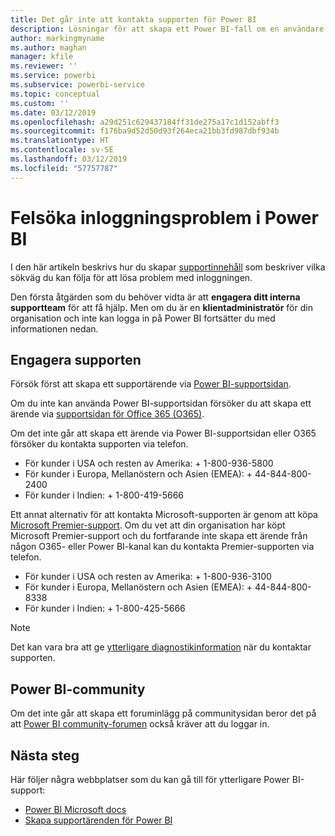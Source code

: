 ```yaml
---
title: Det går inte att kontakta supporten för Power BI
description: Lösningar för att skapa ett Power BI-fall om en användare inte kan logga in
author: markingmyname
ms.author: maghan
manager: kfile
ms.reviewer: ''
ms.service: powerbi
ms.subservice: powerbi-service
ms.topic: conceptual
ms.custom: ''
ms.date: 03/12/2019
ms.openlocfilehash: a29d251c629437184ff31de275a17c1d152abff3
ms.sourcegitcommit: f176ba9d52d50d93f264eca21bb3fd987dbf934b
ms.translationtype: HT
ms.contentlocale: sv-SE
ms.lasthandoff: 03/12/2019
ms.locfileid: "57757787"
---
```

# <a name="troubleshooting-sign-in-issues-for-power-bi"></a>Felsöka inloggningsproblem i Power BI

I den här artikeln beskrivs hur du skapar [supportinnehåll](https://powerbi.microsoft.com/support/) som beskriver vilka sökväg du kan följa för att lösa problem med inloggningen.

Den första åtgärden som du behöver vidta är att **engagera ditt interna supportteam** för att få hjälp. Men om du är en **klientadministratör** för din organisation och inte kan logga in på Power BI fortsätter du med informationen nedan.

## <a name="engage-the-support-team"></a>Engagera supporten

Försök först att skapa ett supportärende via [Power BI-supportsidan](https://powerbi.microsoft.com/en-us/support/).

Om du inte kan använda Power BI-supportsidan försöker du att skapa ett ärende via [supportsidan för Office 365 (O365)](https://support.office.com/home/contact).

Om det inte går att skapa ett ärende via Power BI-supportsidan eller O365 försöker du kontakta supporten via telefon.
* För kunder i USA och resten av Amerika: + 1-800-936-5800
* För kunder i Europa, Mellanöstern och Asien (EMEA): + 44-844-800-2400
* För kunder i Indien: + 1-800-419-5666

Ett annat alternativ för att kontakta Microsoft-supporten är genom att köpa [Microsoft Premier-support](https://support.microsoft.com/premier). Om du vet att din organisation har köpt Microsoft Premier-support och du fortfarande inte skapa ett ärende från någon O365- eller Power BI-kanal kan du kontakta Premier-supporten via telefon.
* För kunder i USA och resten av Amerika: + 1-800-936-3100
* För kunder i Europa, Mellanöstern och Asien (EMEA): + 44-844-800-8338
* För kunder i Indien: + 1-800-425-5666

> [!Note]
> Det kan vara bra att ge [ytterligare diagnostikinformation](service-admin-capturing-additional-diagnostic-information-for-power-bi.md) när du kontaktar supporten.

## <a name="power-bi-community"></a>Power BI-community

Om det inte går att skapa ett foruminlägg på communitysidan beror det på att [Power BI community-forumen](https://community.powerbi.com/) också kräver att du loggar in.

## <a name="next-steps"></a>Nästa steg

Här följer några webbplatser som du kan gå till för ytterligare Power BI-support:

* [Power BI Microsoft docs](https://docs.microsoft.com/power-bi/)
* [Skapa supportärenden för Power BI](https://blogs.msdn.microsoft.com/charles_sterling/2017/12/01/creating-power-bi-support-cases/)
